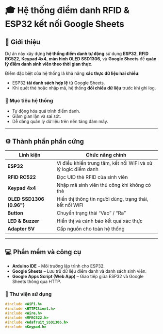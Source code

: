 # 🎓 Hệ thống điểm danh RFID & ESP32 kết nối Google Sheets  

## 🧠 Giới thiệu  

Dự án này xây dựng **hệ thống điểm danh tự động** sử dụng **ESP32**, **RFID RC522**, **Keypad 4x4**, **màn hình OLED SSD1306**, và **Google Sheets** để **quản lý điểm danh sinh viên theo thời gian thực**.  

Điểm đặc biệt của hệ thống là khả năng **xác thực dữ liệu hai chiều**:  
- ESP32 **tải danh sách hợp lệ** từ Google Sheets.  
- Khi quét thẻ hoặc nhập mã, hệ thống **đối chiếu dữ liệu** trước khi ghi log.  

### 🎯 Mục tiêu hệ thống  
- Tự động hóa quá trình điểm danh.  
- Giảm gian lận và sai sót.  
- Dễ dàng quản lý dữ liệu trên nền tảng đám mây.  

---

## ⚙️ Thành phần phần cứng  

| Linh kiện | Chức năng chính |
|------------|------------------|
| **ESP32** | Vi điều khiển trung tâm, kết nối WiFi và xử lý logic điểm danh |
| **RFID RC522** | Đọc UID thẻ RFID của sinh viên |
| **Keypad 4x4** | Nhập mã sinh viên thủ công khi không có thẻ |
| **OLED SSD1306 (0.96")** | Hiển thị thông tin người dùng, trạng thái, kết nối WiFi |
| **Button** | Chuyển trạng thái “Vào” / “Ra” |
| **LED & Buzzer** | Hiển thị và cảnh báo kết quả xác thực |
| **Adapter 5V** | Cấp nguồn cho toàn hệ thống |

---

## 💻 Phần mềm và công cụ  

- **Arduino IDE** – Môi trường lập trình cho ESP32.  
- **Google Sheets** – Lưu trữ dữ liệu điểm danh và danh sách sinh viên.  
- **Google Apps Script (Web App)** – Giao tiếp giữa ESP32 và Google Sheets thông qua HTTP.  

### 🧩 Thư viện sử dụng  
```cpp
#include <WiFi.h>
#include <HTTPClient.h>
#include <Wire.h>
#include <MFRC522.h>
#include <Adafruit_SSD1306.h>
#include <Keypad.h>
